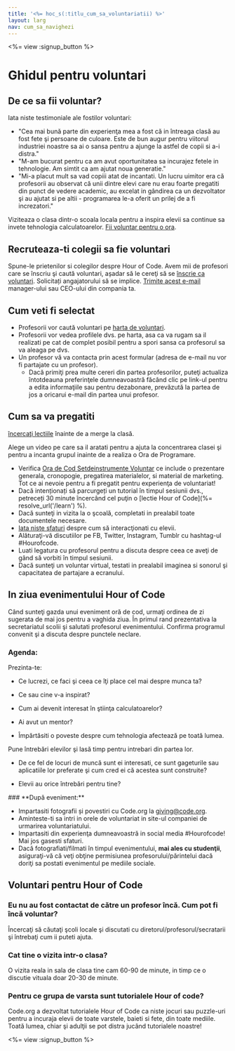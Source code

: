 ```yaml
---
title: '<%= hoc_s(:titlu_cum_sa_voluntariatii) %>'
layout: larg
nav: cum_sa_navighezi
---
```

<%= view :signup_button %>

# Ghidul pentru voluntari

## De ce sa fii voluntar?

Iata niste testimoniale ale fostilor voluntari:

- "Cea mai bună parte din experienţa mea a fost că in întreaga clasă au fost fete şi persoane de culoare. Este de bun augur pentru viitorul industriei noastre sa ai o sansa pentru a ajunge la astfel de copii si a-i distra."
- "M-am bucurat pentru ca am avut oportunitatea sa incurajez fetele in tehnologie. Am simtit ca am ajutat noua generatie."
- "Mi-a placut mult sa vad copiii atat de incantati. Un lucru uimitor era că profesorii au observat că unii dintre elevi care nu erau foarte pregatiti din punct de vedere academic, au excelat in gândirea ca un dezvoltator şi au ajutat si pe altii - programarea le-a oferit un prilej de a fi increzatori."

Viziteaza o clasa dintr-o scoala locala pentru a inspira elevii sa continue sa invete tehnologia calculatoarelor. [Fii voluntar pentru o ora](https://code.org/volunteer/engineer).

## Recruteaza-ti colegii sa fie voluntari

Spune-le prietenilor si colegilor despre Hour of Code. Avem mii de profesori care se înscriu şi caută voluntari, așadar să le cereţi să se [înscrie ca voluntari](https://code.org/volunteer). Solicitați angajatorului să se implice. [Trimite acest e-mail](https://hourofcode.com/promote/resources#email) manager-ului sau CEO-ului din compania ta.

## Cum veti fi selectat

- Profesorii vor caută voluntari pe [harta de voluntari](/volunteer/local).
- Profesorii vor vedea profilele dvs. pe harta, asa ca va rugam sa il realizati pe cat de complet posibil pentru a spori sansa ca profesorul sa va aleaga pe dvs.
- Un profesor vă va contacta prin acest formular (adresa de e-mail nu vor fi partajate cu un profesor). 
  - Dacă primiţi prea multe cereri din partea profesorilor, puteţi actualiza întotdeauna preferinţele dumneavoastră făcând clic pe link-ul pentru a edita informaţiile sau pentru dezabonare, prevăzută la partea de jos a oricarui e-mail din partea unui profesor. 

## Cum sa va pregatiti

[ încercaţi lectiile](hourofcode.com/learn) înainte de a merge la clasă.

Alege un video pe care sa il aratati pentru a ajuta la concentrarea clasei şi pentru a incanta grupul inainte de a realiza o Ora de Programare.

- Verifica [Ora de Cod Setdeinstrumente Voluntar](/fipe/hoc-voluntar-setdeinstrumente.pdf) ce include o prezentare generala, cronopogie, pregatirea materialelor, si material de marketing. Tot ce ai nevoie pentru a fi pregatit pentru experienţa de voluntariat!
- Dacă intenționați să parcurgeți un tutorial în timpul sesiunii dvs., petreceți 30 minute încercând cel puţin o [lectie Hour of Code](%= resolve_url('/learn') %).
- Dacă sunteţi in vizita la o şcoală, completati in prealabil toate documentele necesare.
- [Iata niste sfaturi](https://code.org/files/CSTT_Volunteers.pdf) despre cum să interacţionati cu elevii.
- Alăturaţi-vă discutiilor pe FB, Twitter, Instagram, Tumblr cu hashtag-ul #Hourofcode.
- Luati legatura cu profesorul pentru a discuta despre ceea ce aveţi de gând să vorbiti în timpul sesiunii.
- Dacă sunteţi un voluntar virtual, testati in prealabil imaginea si sonorul şi capacitatea de partajare a ecranului.

## In ziua evenimentului Hour of Code

Când sunteţi gazda unui eveniment oră de cod, urmaţi ordinea de zi sugerata de mai jos pentru a vaghida ziua. În primul rand prezentativa la secretariatul scolii şi salutati profesorul evenimentului. Confirma programul convenit şi a discuta despre punctele neclare.

### **Agenda:**

Prezinta-te: </ul>

- Ce lucrezi, ce faci şi ceea ce îţi place cel mai despre munca ta?
- Ce sau cine v-a inspirat?
- Cum ai devenit interesat în ştiinţa calculatoarelor?
- Ai avut un mentor?
- Împărtăsiti o poveste despre cum tehnologia afectează pe toată lumea.</ul></td> </tr> 
  Pune întrebări elevilor şi lasă timp pentru intrebari din partea lor. </ul>
  
  - De ce fel de locuri de muncă sunt ei interesati, ce sunt gageturile sau aplicatiile lor preferate şi cum cred ei că acestea sunt construite? 
  - Elevii au orice întrebări pentru tine?</ul></td> </tr> 
    </tbody> </table> 
    ### **După eveniment:**
    
    - Impartasiti fotografii și povestiri cu Code.org la giving@code.org.
    - Aminteste-ti sa intri in orele de voluntariat in site-ul companiei de urmarirea voluntariatului.
    - Impartasiti din experienţa dumneavoastră in social media #Hourofcode! Mai jos gasesti sfaturi. 
    - Dacă fotografiati/filmati în timpul evenimentului, **mai ales cu studenţii**, asiguraţi-vă că veţi obţine permisiunea profesorului/părintelui dacă doriţi sa postati evenimentul pe mediile sociale.
    ## Voluntari pentru Hour of Code
    
    ### **Eu nu au fost contactat de către un profesor încă. Cum pot fi încă voluntar?**
    
    Încercaţi să căutaţi şcoli locale şi discutati cu diretorul/profesorul/secratarii şi întrebaţi cum ii puteti ajuta.
    
    ### **Cat tine o vizita intr-o clasa?**
    
    O vizita reala in sala de clasa tine cam 60-90 de minute, in timp ce o discutie vituala doar 20-30 de minute.
    
    ### **Pentru ce grupa de varsta sunt tutorialele Hour of code?**
    
    Code.org a dezvoltat tutorialele Hour of Code ca niste jocuri sau puzzle-uri pentru a incuraja elevii de toate varstele, baieti si fete, din toate mediile. Toată lumea, chiar şi adulţii se pot distra jucând tutorialele noastre!
    
    <%= view :signup_button %>